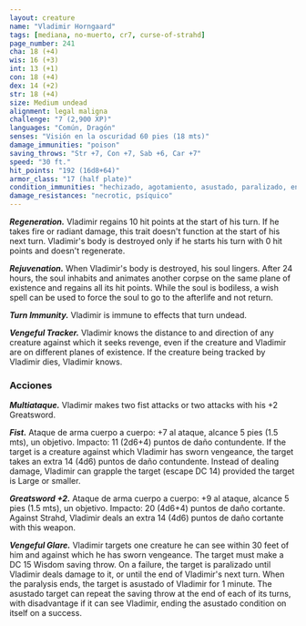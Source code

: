 ```yaml
---
layout: creature
name: "Vladimir Horngaard"
tags: [mediana, no-muerto, cr7, curse-of-strahd]
page_number: 241
cha: 18 (+4)
wis: 16 (+3)
int: 13 (+1)
con: 18 (+4)
dex: 14 (+2)
str: 18 (+4)
size: Medium undead
alignment: legal maligna
challenge: "7 (2,900 XP)"
languages: "Común, Dragón"
senses: "Visión en la oscuridad 60 pies (18 mts)"
damage_immunities: "poison"
saving_throws: "Str +7, Con +7, Sab +6, Car +7"
speed: "30 ft."
hit_points: "192 (16d8+64)"
armor_class: "17 (half plate)"
condition_immunities: "hechizado, agotamiento, asustado, paralizado, envenenado, stunned"
damage_resistances: "necrotic, psíquico"
---
```


***Regeneration.*** Vladimir regains 10 hit points at the start of his turn. If he takes fire or radiant damage, this trait doesn't function at the start of his next turn. Vladimir's body is destroyed only if he starts his turn with 0 hit points and doesn't regenerate.

***Rejuvenation.*** When Vladimir's body is destroyed, his soul lingers. After 24 hours, the soul inhabits and animates another corpse on the same plane of existence and regains all its hit points. While the soul is bodiless, a wish spell can be used to force the soul to go to the afterlife and not return.

***Turn Immunity.*** Vladimir is immune to effects that turn undead.

***Vengeful Tracker.*** Vladimir knows the distance to and direction of any creature against which it seeks revenge, even if the creature and Vladimir are on different planes of existence. If the creature being tracked by Vladimir dies, Vladimir knows.

### Acciones

***Multiataque.*** Vladimir makes two fist attacks or two attacks with his +2 Greatsword.

***Fist.*** Ataque de arma cuerpo a cuerpo: +7 al ataque, alcance 5 pies (1.5 mts), un objetivo. Impacto: 11 (2d6+4) puntos de daño contundente. If the target is a creature against which Vladimir has sworn vengeance, the target takes an extra 14 (4d6) puntos de daño contundente. Instead of dealing damage, Vladimir can grapple the target (escape DC 14) provided the target is Large or smaller.

***Greatsword +2.*** Ataque de arma cuerpo a cuerpo: +9 al ataque, alcance 5 pies (1.5 mts), un objetivo. Impacto: 20 (4d6+4) puntos de daño cortante. Against Strahd, Vladimir deals an extra 14 (4d6) puntos de daño cortante with this weapon.

***Vengeful Glare.*** Vladimir targets one creature he can see within 30 feet of him and against which he has sworn vengeance. The target must make a DC 15 Wisdom saving throw. On a failure, the target is paralizado until Vladimir deals damage to it, or until the end of Vladimir's next turn. When the paralysis ends, the target is asustado of Vladimir for 1 minute. The asustado target can repeat the saving throw at the end of each of its turns, with disadvantage if it can see Vladimir, ending the asustado condition on itself on a success.